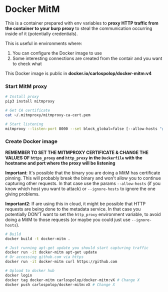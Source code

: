 # Docker MitM

This is a container prepared with env variables to **proxy HTTP traffic from the container to your burp proxy** to steal the communication occurring inside of it (potentially credentials).

This is useful in environments where:

1. You can configure the Docker image to use
2. Some interesting connections are created from the contair and you want to check what

This Docker image is public in **docker.io/carlospolop/docker-mitm:v4**

### Start MitM proxy

```bash
# Install proxy
pip3 install mitmproxy

# Get CA certificate
cat ~/.mitmproxy/mitmproxy-ca-cert.pem

# Start listening
mitmproxy --listen-port 8000 --set block_global=false [--allow-hosts "github.com"] [--ignore-hosts "169.254.169.254|169.254.170.2|amazonaws.com"]
```

### Create Docker image

**REMEMBER TO SET THE MITMPROXY CERTIFICATE & CHANGE THE VALUES OF `https_proxy` and `http_proxy` in the `Dockerfile` with the hostname and port where the proxy will be listening**

**Important**: It's possible that the binary you are doing a MitM has certificate pinning. This will probably break the binary and won't allow you to continue capturing other requests. In that case use the params `--allow-hosts` (if you know which host you want to attack) or `--ignore-hosts` to ignore the one giving problems.

**Important2**: If are using this in cloud, it might be possible that HTTP requests are being done to the metadata service. In that case you potentially DON'T want to set the `http_proxy` environment variable, to avoid doing a MitM to those requests (or maybe you could just use `--ignore-hosts`).



```bash
# Build
docker build -t docker-mitm . 

# Just running apt-get update you should start capturing traffic
docker run -it docker-mitm apt-get update
# Or accessing github.com via https
docker run -it docker-mitm curl https://github.com

# Upload to docker hub 
docker login
docker tag docker-mitm carlospolop/docker-mitm:vX # Change X
docker push carlospolop/docker-mitm:vX # Change X
```
